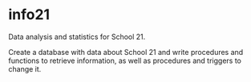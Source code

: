 # info21
Data analysis and statistics for School 21.

Create a database with data about School 21 and write procedures and functions to retrieve information, as well as procedures and triggers to change it.
